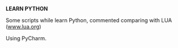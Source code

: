 **LEARN PYTHON**

Some scripts while learn Python, commented comparing with LUA (www.lua.org)

Using PyCharm.